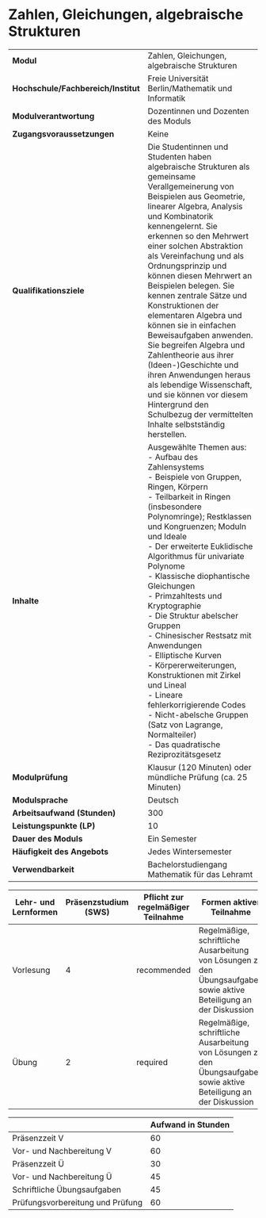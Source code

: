 # Zahlen, Gleichungen, algebraische Strukturen
|                                    |   |
|------------------------------------|---|
|**Modul**                           | Zahlen, Gleichungen, algebraische Strukturen |
|**Hochschule/Fachbereich/Institut** | Freie Universität Berlin/Mathematik und Informatik |
|**Modulverantwortung**              | Dozentinnen und Dozenten des Moduls |
|**Zugangsvoraussetzungen**          | Keine |
|**Qualifikationsziele**             | Die Studentinnen und Studenten haben algebraische Strukturen als gemeinsame Verallgemeinerung von Beispielen aus Geometrie, linearer Algebra, Analysis und Kombinatorik kennengelernt. Sie erkennen so den Mehrwert einer solchen Abstraktion als Vereinfachung und als Ordnungsprinzip und können diesen Mehrwert an Beispielen belegen. Sie kennen zentrale Sätze und Konstruktionen der elementaren Algebra und können sie in einfachen Beweisaufgaben anwenden. Sie begreifen Algebra und Zahlentheorie aus ihrer (Ideen-)Geschichte und ihren Anwendungen heraus als lebendige Wissenschaft, und sie können vor diesem Hintergrund den Schulbezug der vermittelten Inhalte selbstständig herstellen. |
|**Inhalte**                         | Ausgewählte Themen aus:<br>- Aufbau des Zahlensystems<br>- Beispiele von Gruppen, Ringen, Körpern<br>- Teilbarkeit in Ringen (insbesondere Polynomringe); Restklassen und Kongruenzen; Moduln und Ideale<br>- Der erweiterte Euklidische Algorithmus für univariate Polynome<br>- Klassische diophantische Gleichungen<br>- Primzahltests und Kryptographie<br>- Die Struktur abelscher Gruppen<br>- Chinesischer Restsatz mit Anwendungen<br>- Elliptische Kurven<br>- Körpererweiterungen, Konstruktionen mit Zirkel und Lineal<br>- Lineare fehlerkorrigierende Codes<br>- Nicht-abelsche Gruppen (Satz von Lagrange, Normalteiler)<br>- Das quadratische Reziprozitätsgesetz |
|**Modulprüfung**                    | Klausur (120 Minuten) oder mündliche Prüfung (ca. 25 Minuten) |
|**Modulsprache**                    | Deutsch |
|**Arbeitsaufwand (Stunden)**        | 300 |
|**Leistungspunkte (LP)**            | 10 |
|**Dauer des Moduls**                | Ein Semester |
|**Häufigkeit des Angebots**         | Jedes Wintersemester |
|**Verwendbarkeit**                  | Bachelorstudiengang Mathematik für das Lehramt |

| Lehr- und Lernformen | Präsenzstudium <br> (SWS) | Pflicht zur regelmäßiger Teilnahme | Formen aktiver Teilnahme |
| ---------------------|---------------------------|------------------------------------|------------------------- |
| Vorlesung            | 4                         | recommended                        | Regelmäßige, schriftliche Ausarbeitung von Lösungen zu den Übungsaufgaben sowie aktive Beteiligung an der Diskussion |
| Übung                | 2                         | required                           | Regelmäßige, schriftliche Ausarbeitung von Lösungen zu den Übungsaufgaben sowie aktive Beteiligung an der Diskussion |

|   | Aufwand in Stunden |
| - |--------------------|
| Präsenzzeit V                            | 60    |
| Vor- und Nachbereitung V                 | 60    |
| Präsenzzeit Ü                            | 30    |
| Vor- und Nachbereitung Ü                 | 45    |
| Schriftliche Übungsaufgaben              | 45    |
| Prüfungsvorbereitung und Prüfung         | 60    |

